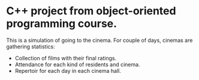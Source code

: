 # C++ project from object-oriented programming course.
This is a simulation of going to the cinema. For couple of days, cinemas are gathering statistics:
* Collection of films with their final ratings.
* Attendance for each kind of residents and cinema.
* Repertoir for each day in each cinema hall.
